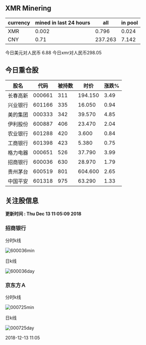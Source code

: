 ## XMR Minering

|currency|mined in last 24 hours|all|in pool|
|---|---|---|---|
|XMR|0.002|0.796|0.024|
|CNY|0.71|237.263|7.142|

今日美元对人民币 6.88	今日xmr对人民币298.05


## 今日重仓股 

|股名|代码|被持数|时价|涨跌%|
|---|---|---|---|---|
|长春高新|000661|311|194.150|3.49|
|兴业银行|601166|335|16.050|0.94|
|美的集团|000333|342|39.570|4.85|
|伊利股份|600887|406|23.470|2.04|
|农业银行|601288|420|3.600|0.84|
|工商银行|601398|423|5.380|0.75|
|格力电器|000651|526|37.790|3.99|
|招商银行|600036|630|28.970|1.79|
|贵州茅台|600519|801|604.600|2.65|
|中国平安|601318|975|63.290|1.33|

## 关注股信息
**更新时间 : Thu Dec 13 11:05:09 2018**
### 招商银行 
分时k线

![600036min](http://image.sinajs.cn/newchart/min/n/sh600036.gif)

日k线

![600036day](http://image.sinajs.cn/newchart/daily/n/sh600036.gif)

### 京东方Ａ 
分时k线

![000725min](http://image.sinajs.cn/newchart/min/n/sz000725.gif)

日k线

![000725day](http://image.sinajs.cn/newchart/daily/n/sz000725.gif)

2018-12-13 11:05